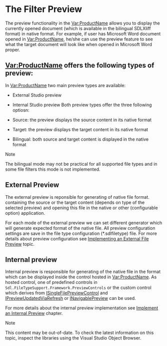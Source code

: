 The Filter Preview
==

The preview functionality in the <Var:ProductName> allows you to display the currently opened document (which is available in the bilingual SDLXliff format) in native format. For example, if user has Microsoft Word document opened in <Var:ProductName>, he/she can use the preview feature to see what the target document will look like when opened in Microsoft Word proper.

**<Var:ProductName> offers the following types of preview:**
--
In <Var:ProductName> two main preview types are available:

* External Studio preview
* Internal Studio preview
Both preview types offer the three following optiosn:

* Source: the preview displays the source content in its native format
* Target: the preview displays the target content in its native format
* Bilingual: both source and target content is displayed in the native format

>[!NOTE]
>
>The bilingual mode may not be practical for all supported file types and in some file filters this mode is not implemented.

External Preview
--

The external preview is reponsible for generating of native file format. containing the source or the target content (depends on type of the selected preview) and opening this file in the native or other (configurable option) application.

For each mode of the external preview we can set different generator which will generate expected format of the native file. All preview configuration settings are save in the file type configuration (*.sdlfiletype) file. For more details about preview configuration see [Implementing an External File Preview](implementing_an_external_file_preview.md) topic.

Internal preview
-- 
Internal preview is responsible for generating of the native file in the format which can be displayed inside the control hosted in <Var:ProductName>. As hosted control, one of predefined controls in ```Sdl.FileTypeSupport.Framework.PreviewControls``` or the custom control which derives from [ISingleFilePreviewControl](../../api/filetypesupport/Sdl.FileTypeSupport.Framework.IntegrationApi.ISingleFilePreviewControl.yml) and [IPreviewUpdatedViaRefresh](../../api/filetypesupport/Sdl.FileTypeSupport.Framework.IntegrationApi.IPreviewUpdatedViaRefresh.yml) or [INavigablePreview](../../api/filetypesupport/Sdl.FileTypeSupport.Framework.IntegrationApi.INavigablePreview.yml) can be used.

For more details about the internal preview implementation see [Implement an Internal Preview](internal_preview_introduction.md) chapter.

>[!NOTE]
>
> This content may be out-of-date. To check the latest information on this topic, inspect the libraries using the Visual Studio Object Browser.
